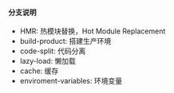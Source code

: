 #### 分支说明
- HMR: 热模块替换，Hot Module Replacement
- build-product: 搭建生产环境
- code-split: 代码分离
- lazy-load: 懒加载
- cache: 缓存
- enviroment-variables: 环境变量